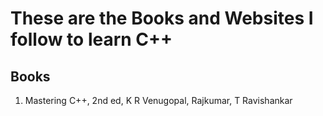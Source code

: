# These are the Books and Websites I follow to learn C++

## Books

1. Mastering C++, 2nd ed, K R Venugopal, Rajkumar, T Ravishankar

